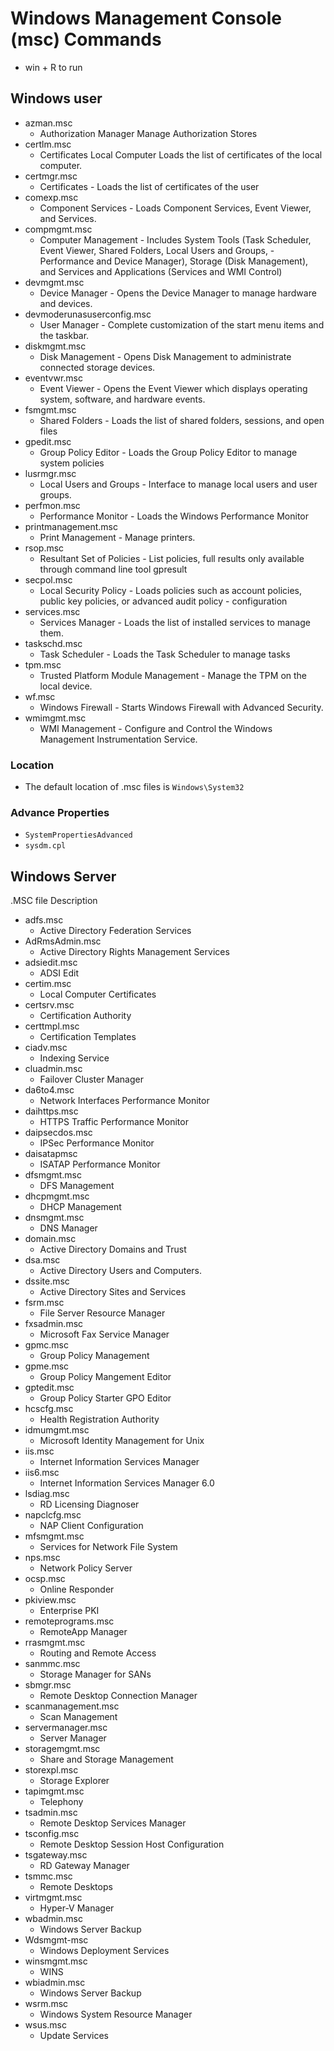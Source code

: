 # Windows Management Console (msc) Commands

- win + R to run

## Windows user

- azman.msc
	- Authorization Manager	Manage Authorization Stores
- certlm.msc
	- Certificates Local Computer	Loads the list of certificates of the local computer.
- certmgr.msc
	- Certificates - Loads the list of certificates of the user
- comexp.msc
	- Component Services - Loads Component Services, Event Viewer, and Services.
- compmgmt.msc
	- Computer Management - Includes System Tools (Task Scheduler, Event Viewer, Shared Folders, Local Users and Groups, - Performance and Device Manager), Storage (Disk Management), and Services and Applications (Services and WMI Control)
- devmgmt.msc
	- Device Manager - Opens the Device Manager to manage hardware and devices.
- devmoderunasuserconfig.msc
	- User Manager - Complete customization of the start menu items and the taskbar.
- diskmgmt.msc
	- Disk Management - Opens Disk Management to administrate connected storage devices.
- eventvwr.msc
	- Event Viewer - Opens the Event Viewer which displays operating system, software, and hardware events.
- fsmgmt.msc
	- Shared Folders - Loads the list of shared folders, sessions, and open files
- gpedit.msc
	- Group Policy Editor - Loads the Group Policy Editor to manage system policies
- lusrmgr.msc
	- Local Users and Groups - Interface to manage local users and user groups.
- perfmon.msc
	- Performance Monitor - Loads the Windows Performance Monitor
- printmanagement.msc
	- Print Management - Manage printers.
- rsop.msc
	- Resultant Set of Policies - List policies, full results only available through command line tool gpresult
- secpol.msc
	- Local Security Policy - Loads policies such as account policies, public key policies, or advanced audit policy - configuration
- services.msc
	- Services Manager - Loads the list of installed services to manage them.
- taskschd.msc
	- Task Scheduler - Loads the Task Scheduler to manage tasks
- tpm.msc
	- Trusted Platform Module Management - Manage the TPM on the local device.
- wf.msc
	- Windows Firewall - Starts Windows Firewall with Advanced Security.
- wmimgmt.msc
	- WMI Management - Configure and Control the Windows Management Instrumentation Service.

### Location

- The default location of .msc files is `Windows\System32`

### Advance Properties

- `SystemPropertiesAdvanced`
- `sysdm.cpl`

## Windows Server

.MSC file
Description
- adfs.msc
	- Active Directory Federation Services
- AdRmsAdmin.msc
	- Active Directory Rights Management Services
- adsiedit.msc
	- ADSI Edit
- certim.msc
	- Local Computer Certificates
- certsrv.msc
	- Certification Authority
- certtmpl.msc
	- Certification Templates
- ciadv.msc
	- Indexing Service
- cluadmin.msc
	- Failover Cluster Manager
- da6to4.msc
	- Network Interfaces Performance Monitor
- daihttps.msc
	- HTTPS Traffic Performance Monitor
- daipsecdos.msc
	- IPSec Performance Monitor
- daisatapmsc
	- ISATAP Performance Monitor
- dfsmgmt.msc
	- DFS Management
- dhcpmgmt.msc
	- DHCP Management
- dnsmgmt.msc
	- DNS Manager
- domain.msc
	- Active Directory Domains and Trust
- dsa.msc
	- Active Directory Users and Computers.
- dssite.msc
	- Active Directory Sites and Services
- fsrm.msc
	- File Server Resource Manager
- fxsadmin.msc
	- Microsoft Fax Service Manager
- gpmc.msc
	- Group Policy Management
- gpme.msc
	- Group Policy Mangement Editor
- gptedit.msc
	- Group Policy Starter GPO Editor
- hcscfg.msc
	- Health Registration Authority
- idmumgmt.msc
	- Microsoft Identity Management for Unix
- iis.msc
	- Internet Information Services Manager
- iis6.msc
	- Internet Information Services Manager 6.0
- lsdiag.msc
	- RD Licensing Diagnoser
- napclcfg.msc
	- NAP Client Configuration
- mfsmgmt.msc
	- Services for Network File System
- nps.msc
	- Network Policy Server
- ocsp.msc
	- Online Responder
- pkiview.msc
	- Enterprise PKI
- remoteprograms.msc
	- RemoteApp Manager
- rrasmgmt.msc
	- Routing and Remote Access
- sanmmc.msc
	- Storage Manager for SANs
- sbmgr.msc
	- Remote Desktop Connection Manager
- scanmanagement.msc
	- Scan Management
- servermanager.msc
	- Server Manager
- storagemgmt.msc
	- Share and Storage Management
- storexpl.msc
	- Storage Explorer
- tapimgmt.msc
	- Telephony
- tsadmin.msc
	- Remote Desktop Services Manager
- tsconfig.msc
	- Remote Desktop Session Host Configuration
- tsgateway.msc
	- RD Gateway Manager
- tsmmc.msc
	- Remote Desktops
- virtmgmt.msc
	- Hyper-V Manager
- wbadmin.msc
	- Windows Server Backup
- Wdsmgmt-msc
	- Windows Deployment Services
- winsmgmt.msc
	- WINS
- wbiadmin.msc
	- Windows Server Backup
- wsrm.msc
	- Windows System Resource Manager
- wsus.msc
	- Update Services
